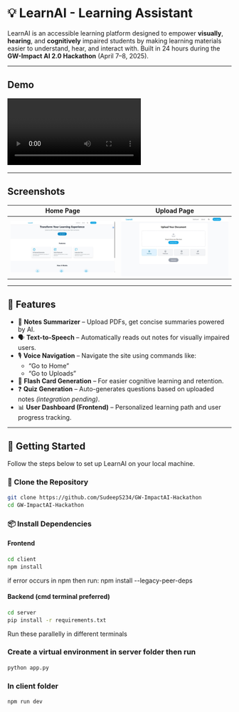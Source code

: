 # 💡 LearnAI - Learning Assistant

LearnAI is an accessible learning platform designed to empower **visually**, **hearing**, and **cognitively** impaired students by making learning materials easier to understand, hear, and interact with. Built in 24 hours during the **GW-Impact AI 2.0 Hackathon** (April 7–8, 2025).

---

## Demo

![LearnAI voice navigation demo](voice_navigation.mp4)

---

## Screenshots

| Home Page | Upload Page |
|----------|------------------|
| ![](homepage.jpg) | ![](uploadpage.jpg) |

---

## 🔧 Features

- 📄 **Notes Summarizer** – Upload PDFs, get concise summaries powered by AI.
- 🗣️ **Text-to-Speech** – Automatically reads out notes for visually impaired users.
- 🎙️ **Voice Navigation** – Navigate the site using commands like:
  - “Go to Home”
  - “Go to Uploads”
- 🧠 **Flash Card Generation** – For easier cognitive learning and retention.
- ❓ **Quiz Generation** – Auto-generates questions based on uploaded notes *(integration pending)*.
- 📊 **User Dashboard (Frontend)** – Personalized learning path and user progress tracking.

---

## 🚀 Getting Started

Follow the steps below to set up LearnAI on your local machine.

### 📁 Clone the Repository

```bash
git clone https://github.com/SudeepS234/GW-ImpactAI-Hackathon
cd GW-ImpactAI-Hackathon
```
### 📦 Install Dependencies

#### Frontend
```bash
cd client
npm install
```
if error occurs in npm then run: npm install --legacy-peer-deps

#### Backend (cmd terminal preferred) 
```bash
cd server
pip install -r requirements.txt
```
Run these parallelly in different terminals

### Create a virtual environment in server folder then run
```bash
python app.py
```

### In client folder
```bash
npm run dev
```




